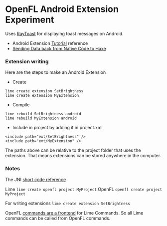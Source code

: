 OpenFL Android Extension Experiment
===================================
 Uses [RayToast][4] for displaying toast messages on Android.

 - Android Extension [Tutorial][2] reference
 - [Sending Data back from Native Code to Haxe][5]
 
### Extension writing
 
 Here are the steps to make an Android Extension
 
 - Create
```
lime create extension SetBrightness
lime create extension MyExtension
```
 
 - Compile
```
lime rebuild SetBrightness android
lime rebuild MyExtension android
```
 
 - Include in project by adding it in project.xml
```
<include path="ext/SetBrightness" />
<include path="ext/MyExtension" />
```
The paths above can be relative to the project folder that uses the extension. That means extensions can be stored anywhere in the computer.

### Notes

The JNI [short code reference][3]

 Lime	 `lime create openfl project MyProject`
 OpenFL	 `openfl create project MyProject` 
 
 For writing extensions `lime create extension SetBrightness` 
 
OpenFL [commands are a frontend][1] for Lime Commands. So all Lime commands can be called from OpenFL commands.







[1]: http://www.openfl.org/learn/docs/tools/
[2]: https://player03.com/2014/08/09/openfl-extensions/
[3]: https://docs.oracle.com/javase/7/docs/technotes/guides/jni/spec/types.html
[4]: https://github.com/saumya/RayToast
[5]: http://www.stencyl.com/help/viewPrint/229
 